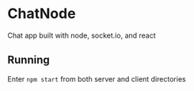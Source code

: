 # ChatNode
Chat app built with node, socket.io, and react

## Running ##
Enter `npm start` from both server and client directories
